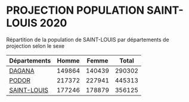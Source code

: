 # PROJECTION POPULATION SAINT-LOUIS 2020
	
Répartition de la population de SAINT-LOUIS par départements de projection selon le sexe
	
| Départements  | Homme | Femme | Total |
| --------- |:-----:|:-----:|:-----:|
| [DAGANA](DAGANA) | 149864 | 140439 | 290302 |
| [PODOR](PODOR) | 217372 | 227941 | 445313 |
| [SAINT-LOUIS](SAINT-LOUIS) | 177246 | 178879 | 356125 |
